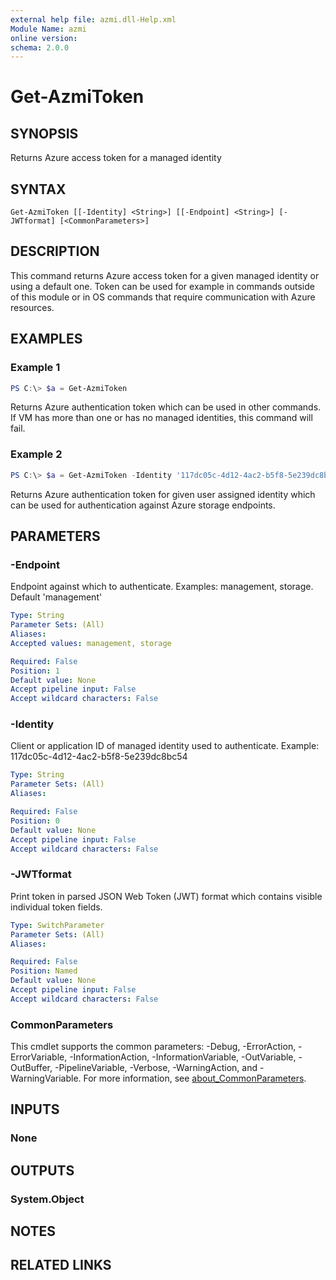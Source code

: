 ```yaml
---
external help file: azmi.dll-Help.xml
Module Name: azmi
online version:
schema: 2.0.0
---
```


# Get-AzmiToken

## SYNOPSIS
Returns Azure access token for a managed identity

## SYNTAX

```
Get-AzmiToken [[-Identity] <String>] [[-Endpoint] <String>] [-JWTformat] [<CommonParameters>]
```

## DESCRIPTION
This command returns Azure access token for a given managed identity or using a default one. Token can be used for example in commands outside of this module or in OS commands that require communication with Azure resources.

## EXAMPLES

### Example 1
```powershell
PS C:\> $a = Get-AzmiToken
```

Returns Azure authentication token which can be used in other commands. If VM has more than one or has no managed identities, this command will fail.

### Example 2
```powershell
PS C:\> $a = Get-AzmiToken -Identity '117dc05c-4d12-4ac2-b5f8-5e239dc8bc54' -Endpoint 'storage'
```

Returns Azure authentication token for given user assigned identity which can be used for authentication against Azure storage endpoints.

## PARAMETERS

### -Endpoint
Endpoint against which to authenticate. Examples: management, storage. Default 'management'

```yaml
Type: String
Parameter Sets: (All)
Aliases:
Accepted values: management, storage

Required: False
Position: 1
Default value: None
Accept pipeline input: False
Accept wildcard characters: False
```

### -Identity
Client or application ID of managed identity used to authenticate. Example: 117dc05c-4d12-4ac2-b5f8-5e239dc8bc54

```yaml
Type: String
Parameter Sets: (All)
Aliases:

Required: False
Position: 0
Default value: None
Accept pipeline input: False
Accept wildcard characters: False
```

### -JWTformat
Print token in parsed JSON Web Token (JWT) format which contains visible individual token fields.

```yaml
Type: SwitchParameter
Parameter Sets: (All)
Aliases:

Required: False
Position: Named
Default value: None
Accept pipeline input: False
Accept wildcard characters: False
```

### CommonParameters
This cmdlet supports the common parameters: -Debug, -ErrorAction, -ErrorVariable, -InformationAction, -InformationVariable, -OutVariable, -OutBuffer, -PipelineVariable, -Verbose, -WarningAction, and -WarningVariable. For more information, see [about_CommonParameters](http://go.microsoft.com/fwlink/?LinkID=113216).

## INPUTS

### None
## OUTPUTS

### System.Object
## NOTES

## RELATED LINKS
